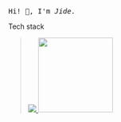 
<pre>
Hi! 👋, I'm <i>Jide.</i>
</pre>
<p> Tech stack </p>
<blockquote>
   <a href="https://skillicons.dev">
      <img src="https://skillicons.dev/icons?i=c,cpp,js,ts,react,angular,html,css,git,jquery,docker,bash" />
   </a>
   <a href="https://openui5.org">
      <img src="https://upload.wikimedia.org/wikipedia/commons/7/7d/OpenUI5_logo_horizontal_blue.svg" width="150" />
   </a>
</blockquote>



<!--
**JideOgunlana/jideOgunlana** is a ✨ _special_ ✨ repository because its `README.md` (this file) appears on your GitHub profile.

Here are some ideas to get you started:

- 🔭 I’m currently working on ...
- 🌱 I’m currently learning ...
- 👯 I’m looking to collaborate on ...
- 🤔 I’m looking for help with ...
- 💬 Ask me about ...
- 📫 How to reach me: ...
- 😄 Pronouns: ...
- ⚡ Fun fact: ...
-->
